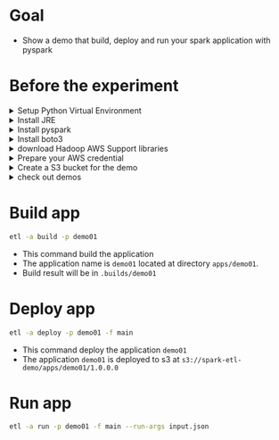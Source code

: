 # Goal
* Show a demo that build, deploy and run your spark application with pyspark

# Before the experiment

<details>
<summary>Setup Python Virtual Environment</summary>

```bash
mkdir .venv
python3 -m venv .venv
source .venv/bin/activate
python -m pip install pip setuptools --upgrade
python -m pip install wheel
python -m pip install spark-etl
```
</details>

<details>
<summary>Install JRE</summary>

You can skip this if JRE is already installed.
```bash
sudo yum install java-1.8.0-openjdk
```
</details>

<details>
<summary>Install pyspark</summary>

```bash
python -m pip install pyspark
```
</details>

<details>
<summary>Install boto3</summary>

This is the aws client package.
```bash
python -m pip install boto3
```
</details>

<details>
<summary>download Hadoop AWS Support libraries</summary>

```bash
wget \
    https://repo1.maven.org/maven2/com/amazonaws/aws-java-sdk-bundle/1.11.901/aws-java-sdk-bundle-1.11.901.jar \
    -P `python3 -c "import site;print([p for p in site.getsitepackages() if p.endswith(('site-packages', 'dist-packages')) ][0])"`/pyspark/jars

wget \
    https://repo1.maven.org/maven2/org/apache/hadoop/hadoop-aws/3.3.1/hadoop-aws-3.3.1.jar \
    -P `python3 -c "import site;print([p for p in site.getsitepackages() if p.endswith(('site-packages', 'dist-packages')) ][0])"`/pyspark/jars
```
</details>

<details>
<summary>Prepare your AWS credential</summary>

Make sure you have your aws credential in ~/.aws/account.json, the file looks like below, which has your aws access key id and secret key.
```json
{
    "aws_access_key_id": "XXX",
    "aws_secret_access_key": "YYY"
}
```
</details>

<details>
<summary>Create a S3 bucket for the demo</summary>

Create a aws s3 bucket: assuming your bucket name is `spark-etl-demo`
</details>


<details>
<summary>check out demos</summary>

```bash
git clone https://github.com/stonezhong/spark_etl.git
cd spark_etl/examples/pyspark_s3
```
</details>

# Build app
```bash
etl -a build -p demo01
```
* This command build the application
* The application name is `demo01` located at directory `apps/demo01`. 
* Build result will be in `.builds/demo01`


# Deploy app
```bash
etl -a deploy -p demo01 -f main
```
* This command deploy the application `demo01`
* The application `demo01` is deployed to s3 at `s3://spark-etl-demo/apps/demo01/1.0.0.0`

# Run app
```bash
etl -a run -p demo01 -f main --run-args input.json
```
